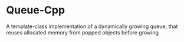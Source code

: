 # Queue-Cpp
A template-class implementation of a dynamically growing queue, that reuses allocated memory from popped objects before growing


